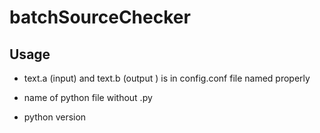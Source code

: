 # batchSourceChecker

## Usage ##

- text.a (input) and text.b (output ) is in config.conf file named properly

- name of python file without .py

- python version

